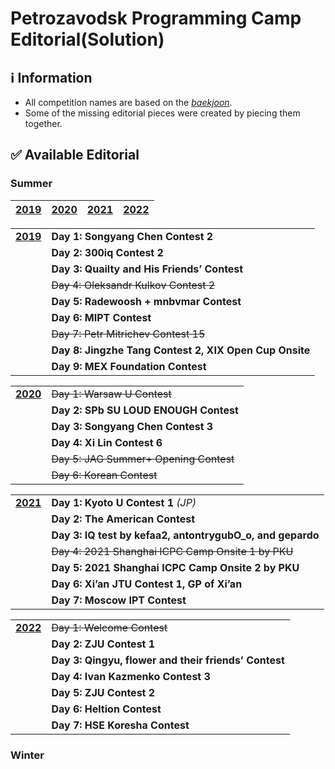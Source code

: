 # Petrozavodsk Programming Camp Editorial(Solution)


## :information_source: Information
* All competition names are based on the [*baekjoon*](acmicpc.net).
* Some of the missing editorial pieces were created by piecing them together.

## :white_check_mark: Available Editorial
### Summer
| [**2019**](../../tree/main/Summer%202019) | [**2020**](../../tree/main/Summer%202020) | [**2021**](../../tree/main/Summer%202021) | [**2022**](../../tree/main/Summer%202022) |
|-|-|-|-|

|||
|:-|:-|
| [**2019**](../../tree/main/Summer%202019) | **Day 1: Songyang Chen Contest 2** |
| | **Day 2: 300iq Contest 2** |
| | **Day 3: Quailty and His Friends’ Contest** |
| | ~~Day 4: Oleksandr Kulkov Contest 2~~ |
| | **Day 5: Radewoosh + mnbvmar Contest** |
| | **Day 6: MIPT Contest** |
| | ~~Day 7: Petr Mitrichev Contest 15~~ |
| | **Day 8: Jingzhe Tang Contest 2, XIX Open Cup Onsite** |
| | **Day 9: MEX Foundation Contest** |

|||
|:-|:-|
| [**2020**](../../tree/main/Summer%202020) | ~~Day 1: Warsaw U Contest~~ |
| | **Day 2: SPb SU LOUD ENOUGH Contest** |
| | **Day 3: Songyang Chen Contest 3** |
| | **Day 4: Xi Lin Contest 6** |
| | ~~Day 5: JAG Summer+ Opening Contest~~ |
| | ~~Day 6: Korean Contest~~ |

|||
|:-|:-|
| [**2021**](../../tree/main/Summer%202021) | **Day 1: Kyoto U Contest 1** _(JP)_ |
| | **Day 2: The American Contest** |
| | **Day 3: IQ test by kefaa2, antontrygubO_o, and gepardo** |
| | ~~Day 4: 2021 Shanghai ICPC Camp Onsite 1 by PKU~~ |
| | **Day 5: 2021 Shanghai ICPC Camp Onsite 2 by PKU** |
| | **Day 6: Xi’an JTU Contest 1, GP of Xi’an** |
| | **Day 7: Moscow IPT Contest** |

|||
|:-|:-|
| [**2022**](../../tree/main/Summer%202022) | ~~Day 1: Welcome Contest~~ |
| | **Day 2: ZJU Contest 1** |
| | **Day 3: Qingyu, flower and their friends’ Contest** |
| | **Day 4: Ivan Kazmenko Contest 3** |
| | **Day 5: ZJU Contest 2** |
| | **Day 6: Heltion Contest** |
| | **Day 7: HSE Koresha Contest** |
### Winter

